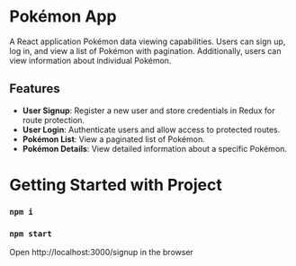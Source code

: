 # Pokémon App

A React application Pokémon data viewing capabilities. Users can sign up, log in, and view a list of Pokémon with pagination. Additionally, users can view information about individual Pokémon.

## Features

- **User Signup**: Register a new user and store credentials in Redux for route protection.
- **User Login**: Authenticate users and allow access to protected routes.
- **Pokémon List**: View a paginated list of Pokémon.
- **Pokémon Details**: View detailed information about a specific Pokémon.


# Getting Started with Project


### `npm i`
### `npm start`


Open http://localhost:3000/signup in the browser